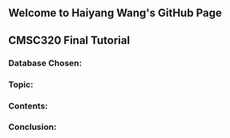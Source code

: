 ## Welcome to Haiyang Wang's GitHub Page

## CMSC320 Final Tutorial

### Database Chosen:

### Topic:

### Contents:

### Conclusion:

